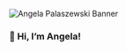 ![Angela Palaszewski Banner](https://github.com/angski11422/angski11422/assets/126219560/eb00f1cf-1eb2-493a-883f-2882c999f45f)


### 👋 Hi, I’m Angela!



